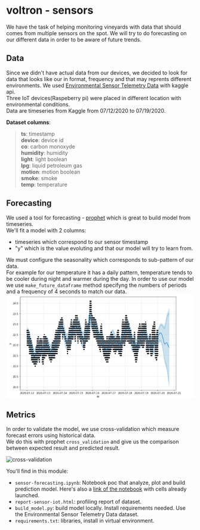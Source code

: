 # voltron - sensors

We have the task of helping monitoring vineyards with data that should comes from multiple sensors on the spot.
We will try to do forecasting on our different data in order to be aware of future trends.   


## Data
Since we didn't have actual data from our devices, we decided to look for data that looks like our in format, frequency and that may reprents different environments.
We used [Environmental Sensor Telemetry Data](https://www.kaggle.com/datasets/garystafford/environmental-sensor-data-132k) with kaggle api.  
Three IoT devices(Raspeberry pi) were placed in different location with environmental conditions.  
Data are timeseries from Kaggle from 07/12/2020 to 07/19/2020.

**Dataset columns**:    
> **ts**: timestamp  
> **device**: device id  
> **co**: carbon monoxyde  
> **humidity**: humidity  
> **light**: light boolean  
> **lpg**: liquid petroleum gas      
> **motion**: motion boolean  
> **smoke**: smoke  
> **temp**: temperature


## Forecasting
We used a tool for forecasting - [prophet](https://facebook.github.io/prophet/) which is great to build model from timeseries.  
We'll fit a model with 2 columns: 
- timeseries which correspond to our sensor timestamp
- "y" which is the value evoluting and that our model will try to learn from.

We must configure the seasonality which corresponds to sub-pattern of our data.  
For example for our temperature it has a daily pattern, temperature tends to be cooler during night and warmer during the day. 
In order to use our model we use `make_future_dataframe` method specifyng the numbers of periods and a frequency of 4 seconds to match our data.  
![prediction](prediction_plot.png)

## Metrics

In order to validate the model, we use cross-validation which measure forecast errors using historical data.  
We do this with prophet `cross_validation` and give us the comparison between expected result and predicted result.  

![cross-validation](https://facebook.github.io/prophet/static/diagnostics_files/diagnostics_4_0.png)

You'll find in this module:
* `sensor-forecasting.ipynb`: Notebook poc that analyze, plot and build prediction model. Here's also a [link of the notebook](https://colab.research.google.com/drive/1N1kwqJUR7R4a8p_EaSK0jUgyxODfwikI?usp=sharing) with cells already launched.
* `report-sensor-iot.html`: profiling report of dataset.
* `build_model.py`: build model locally. Install requirements needed. Use the Environmental Sensor Telemetry Data dataset.
* `requirements.txt`: libraries, install in virtual environment. 
